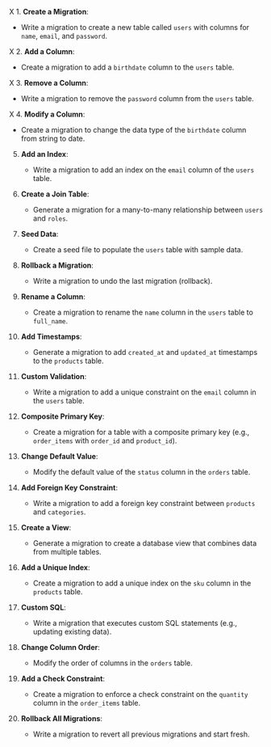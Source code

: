 X 1. **Create a Migration**:
   - Write a migration to create a new table called `users` with columns for `name`, `email`, and `password`.

X 2. **Add a Column**:
   - Create a migration to add a `birthdate` column to the `users` table.

X 3. **Remove a Column**:
   - Write a migration to remove the `password` column from the `users` table.

X 4. **Modify a Column**:
   - Create a migration to change the data type of the `birthdate` column from string to date.

5. **Add an Index**:
   - Write a migration to add an index on the `email` column of the `users` table.

6. **Create a Join Table**:
   - Generate a migration for a many-to-many relationship between `users` and `roles`.

7. **Seed Data**:
   - Create a seed file to populate the `users` table with sample data.

8. **Rollback a Migration**:
   - Write a migration to undo the last migration (rollback).

9. **Rename a Column**:
   - Create a migration to rename the `name` column in the `users` table to `full_name`.

10. **Add Timestamps**:
    - Generate a migration to add `created_at` and `updated_at` timestamps to the `products` table.

11. **Custom Validation**:
    - Write a migration to add a unique constraint on the `email` column in the `users` table.

12. **Composite Primary Key**:
    - Create a migration for a table with a composite primary key (e.g., `order_items` with `order_id` and `product_id`).

13. **Change Default Value**:
    - Modify the default value of the `status` column in the `orders` table.

14. **Add Foreign Key Constraint**:
    - Write a migration to add a foreign key constraint between `products` and `categories`.

15. **Create a View**:
    - Generate a migration to create a database view that combines data from multiple tables.

16. **Add a Unique Index**:
    - Create a migration to add a unique index on the `sku` column in the `products` table.

17. **Custom SQL**:
    - Write a migration that executes custom SQL statements (e.g., updating existing data).

18. **Change Column Order**:
    - Modify the order of columns in the `orders` table.

19. **Add a Check Constraint**:
    - Create a migration to enforce a check constraint on the `quantity` column in the `order_items` table.

20. **Rollback All Migrations**:
    - Write a migration to revert all previous migrations and start fresh.